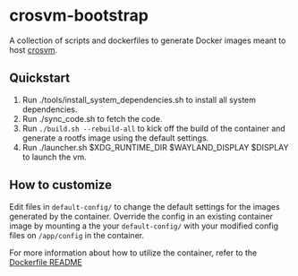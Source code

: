 # crosvm-bootstrap

A collection of scripts and dockerfiles to generate Docker images meant to host
[crosvm](https://chromium.googlesource.com/chromiumos/platform/crosvm/).

## Quickstart
1. Run ./tools/install_system_dependencies.sh to install all system dependencies.
1. Run ./sync_code.sh to fetch the code.
1. Run `./build.sh --rebuild-all` to kick off the build of the container and generate
a rootfs image using the default settings.
2. Run ./launcher.sh $XDG_RUNTIME_DIR $WAYLAND_DISPLAY $DISPLAY to launch the vm.

## How to customize
Edit files in `default-config/` to change the default settings for the images 
generated by the container. Override the config in an existing container image 
by mounting a the your `default-config/` with your modified config files on
`/app/config` in the container.

For more information about how to utilize the container, refer to the
[Dockerfile README](dockerfiles/README.md)

